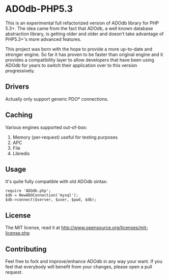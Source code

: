 ADOdb-PHP5.3
=============

This is an experimental full refactorized version of ADOdb library for PHP 5.3+. 
The idea came from the fact that ADOdb, a well known database abstraction library, 
is getting older and older and doesn't take advantage of PHP5.3+'s more advanced features. 

This project was born with the hope to provide a more up-to-date and stronger engine. 
So far it has proven to be faster than original engine and it provides a compatibility 
layer to allow developers that have been using ADOdb for years to switch 
their application over to this version progressively. 

Drivers
-------

Actually only support generic PDO* connections.


Caching
-------

Various engines supported out-of-box:

1. Memory (per-request) useful for testing purposes
2. APC
3. File
4. Libredis

Usage
-----

It's quite fully compatible with old ADOdb sintax:

    require 'ADOdb.php';
    $db = NewADOConnection('mysql');
    $db->connect($server, $user, $pwd, $db);
    
License
-------

The MIT license, read it at http://www.opensource.org/licenses/mit-license.php

Contributing
------------

Feel free to fork and improve/enhance ADOdb in any way your want. 
If you feel that everybody will benefit from your changes, please open a pull request.
